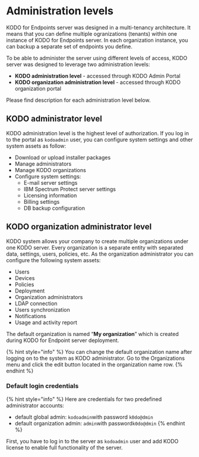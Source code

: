 # Administration levels

KODO for Endpoints server was designed in a multi-tenancy architecture. It means that you can define multiple ogranizations \(tenants\) within one instance of KODO for Endpoints server. In each organization instance, you can backup a separate set of endpoints you define. 

To be able to administer the server using different levels of access, KODO server was designed to leverage  two administration levels:

* **KODO administration level** - accessed through KODO Admin Portal
* **KODO organization administration level** - accessed through KODO organization portal

Please find description for each administration level below.

## KODO administrator level

KODO administration level is the highest level of authorization. If you log in to the portal as `kodoadmin` user,  you can configure system settings and other system assets as follow:

* Download or upload installer packages
* Manage administrators
* Manage KODO organizations
* Configure system settings:
  * E-mail server settings
  * IBM Spectrum Protect server settings
  * Licensing information
  * Billing settings
  * DB backup configuration

## KODO organization administrator level

KODO system allows your company to create multiple organizations under one KODO server. Every organization is a separate entity with separated data, settings, users, policies, etc. As the organization administrator you can configure the following system assets:

* Users
* Devices
* Policies
* Deployment
* Organization administrators
* LDAP connection
* Users synchronization
* Notifications
* Usage and activity report

The default organization is named “**My organization**” which is created during KODO for Endpoint server deployment.

{% hint style="info" %}
You can change the default organization name after logging on to the system as KODO administrator. Go to the Organizations menu and click the edit button located in the organization name row.
{% endhint %}

### Default login credentials

{% hint style="info" %}
Here are credentials for two predefined administrator accounts:

* default global admin: `kodoadmin`with password `k0do@dmin` 
* default organization admin: `admin`with password`k0do@dmin`
{% endhint %}

First, you have to log in to the server as `kodoadmin` user and add KODO license to enable full functionality of the server.



